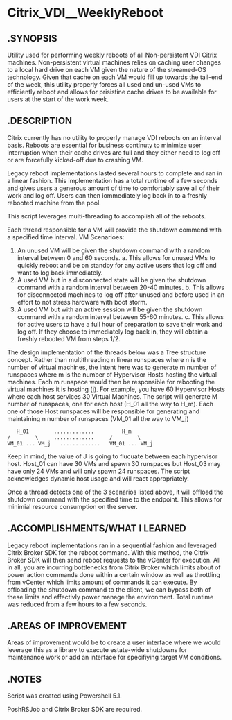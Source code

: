 # Citrix_VDI__WeeklyReboot

## .SYNOPSIS

Utility used for performing weekly reboots of all Non-persistent VDI Citrix machines. Non-persistent virtual machines relies on caching user changes to a local hard drive on each VM given the nature of the streamed-OS technology. Given that cache on each VM would fill up towards the tail-end of the week, this utility properly forces all used and un-used VMs to efficiently reboot and allows for prisistine cache drives to be available for users at the start of the work week.

## .DESCRIPTION

Citrix currently has no utility to properly manage VDI reboots on an interval basis. Reboots are essential for business continuty to minimize user interruption when their cache drives are full and they either need to log off or are forcefully kicked-off due to crashing VM.

Legacy reboot implementations lasted several hours to complete and ran in a linear fashion. This implementation has a total runtime of a few seconds and gives users a generous amount of time to comfortably save all of their work and log off. Users can then iommediately log back in to a freshly rebooted machine from the pool.

This script leverages multi-threading to accomplish all of the reboots. 

Each thread responsible for a VM will provide the shutdown commend with a specified time interval.
VM Scenarioes:
  1. An unused VM will be given the shutdown command with a random interval between 0 and 60 seconds.
    a. This allows for unused VMs to quickly reboot and be on standby for any active users that log off and want to log back immediately.
  3. A used VM but in a disconnected state will be given the shutdown command with a random interval between 20-40 minutes.
    b. This allows for disconnected machines to log off after unused and before used in an effort to not stress hardware with boot storm.
  5. A used VM but with an active session will be given the shutdown command with a random interval between 55-60 minutes.
    c. This allows for active users to have a full hour of preparation to save their work and log off. If they choose to immediately log back in, they will obtain a freshly rebooted VM from steps 1/2.
    
The design implementation of the threads below was a Tree structure concept.
Rather than multithreading n linear runspaces where n is the number of virtual machines, the intent here was to generate 
m number of runspaces where m is the number of Hypervisor Hosts hosting the virtual machines. 
Each m runspace would then be responsible for rebooting the virtual machines it is hosting (j).
For example, you have 60 Hypervisor Hosts where each host services 30 Virtual Machines.
The script will generate M number of runspaces, one for each host (H_01 all the way to H_m). 
Each one of those Host runspaces will be responsible for generating and maintaining n number of runspaces (VM_01 all the way to VM_j)


       H_01        .............         H_m
    /        \     .............     /        \
    VM_01 ... VM_j   .............   VM_01 ... VM_j 
    
Keep in mind, the value of J is going to flucuate between each hypervisor host.
Host_01 can have 30 VMs and spawn 30 runspaces but Host_03 may have only 24 VMs and will only spawn 24 runspaces.
The script acknowledges dynamic host usage and will react appropriately.

Once a thread detects one of the 3 scenarios listed above, it will offload the shutdown command with the specified time to the endpoint. This allows for minimial resource consumption on the server.

## .ACCOMPLISHMENTS/WHAT I LEARNED

Legacy reboot implementations ran in a sequential fashion and leveraged Citrix Broker SDK for the reboot command. With this method, the Citrix Broker SDK will then send reboot requests to the vCenter for execution. All in all, you are incurring bottlenecks from Citrix Broker which limits about of power action commands done within a certain window as well as throttling from vCenter which limits amount of commands it can execute. By offloading the shutdown command to the client, we can bypass both of these limits and effectivly power manage the environment. Total runtime was reduced from a few hours to a few seconds. 

## .AREAS OF IMPROVEMENT

Areas of improvement would be to create a user interface where we would leverage this as a library to execute estate-wide shutdowns for maintenance work or add an interface for specifiying target VM conditions.

## .NOTES
Script was created using Powershell 5.1. 

PoshRSJob and Citrix Broker SDK are required.






